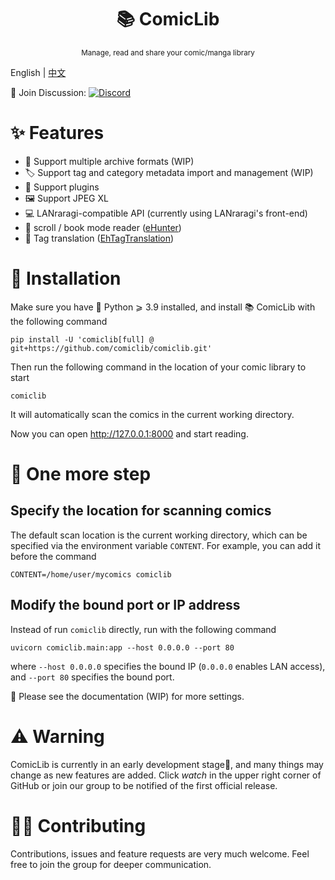 <h1 align="center">📚 ComicLib</h1><p align="center">
<p align="center"><sup>Manage, read and share your comic/manga library</sup></p>

English | [中文](https://github.com/comiclib/comiclib/blob/master/README.zh.md)

💬 Join Discussion: [![Discord](https://img.shields.io/discord/1100655762411372604?logo=discord&style=flat-square)](https://discord.gg/UmjCbgGUFW)

# ✨ Features
- 📁 Support multiple archive formats (WIP)
- 🏷️ Support tag and category metadata import and management (WIP)
- 🔌 Support plugins
- 🖼️ Support JPEG XL
- 💻 LANraragi-compatible API (currently using LANraragi's front-end)
- 📜 scroll / book mode reader ([eHunter](https://github.com/hanFengSan/eHunter))
- 🔁 Tag translation ([EhTagTranslation](https://github.com/EhTagTranslation/Database))

# 🚀 Installation
Make sure you have 🐍 Python ⩾ 3.9 installed, and install 📚 ComicLib with the following command
```
pip install -U 'comiclib[full] @ git+https://github.com/comiclib/comiclib.git'
```
Then run the following command in the location of your comic library to start
```
comiclib
```
It will automatically scan the comics in the current working directory.

Now you can open http://127.0.0.1:8000 and start reading.

# 🍰 One more step

## Specify the location for scanning comics
The default scan location is the current working directory, which can be specified via the environment variable `CONTENT`.
For example, you can add it before the command
```
CONTENT=/home/user/mycomics comiclib
```

## Modify the bound port or IP address
Instead of run `comiclib` directly, run with the following command
```
uvicorn comiclib.main:app --host 0.0.0.0 --port 80
```
where `--host 0.0.0.0` specifies the bound IP (`0.0.0.0` enables LAN access), and `--port 80` specifies the bound port.

📄 Please see the documentation (WIP) for more settings.

# ⚠️ Warning

ComicLib is currently in an early development stage🚧, and many things may change as new features are added. Click *watch* in the upper right corner of GitHub or join our group to be notified of the first official release.

# 👩‍💻 Contributing
Contributions, issues and feature requests are very much welcome.
Feel free to join the group for deeper communication.
